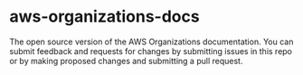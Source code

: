 # aws-organizations-docs
The open source version of the AWS Organizations documentation. You can submit feedback and requests for changes by submitting issues in this repo or by making proposed changes and submitting a pull request.
